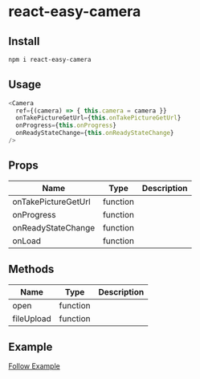 # react-easy-camera

## Install
```sh
npm i react-easy-camera
```

## Usage
```js
<Camera
  ref={(camera) => { this.camera = camera }}
  onTakePictureGetUrl={this.onTakePictureGetUrl}
  onProgress={this.onProgress}
  onReadyStateChange={this.onReadyStateChange}
/>
```

## Props
| Name                | Type     | Description |
|---------------------|----------|-------------|
| onTakePictureGetUrl | function |
| onProgress          | function |
| onReadyStateChange  | function |
| onLoad              | function |

## Methods
| Name                | Type     | Description  |
|---------------------|----------|--------------|
| open                | function |
| fileUpload          | function |

## Example
[Follow Example](exmaple)